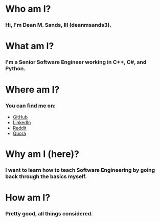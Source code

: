 # Who am I?
### Hi, I'm Dean M. Sands, III (deanmsands3).

# What am I?
### I'm a Senior Software Engineer working in C++, C#, and Python.

# Where am I?
### You can find me on:
- [GitHub](https://github.com/deanmsands3)
- [LinkedIn](https://linkedin.com/in/deanmsands3)
- [Reddit](https://reddit.com/u/deanmsands3)
- [Quora](https://www.quora.com/profile/Dean-McGinty-Sands-III)

# Why am I (here)?
### I want to learn how to teach Software Engineering by going back through the basics myself. 

# How am I?
### Pretty good, all things considered.
